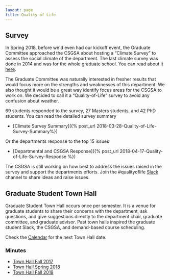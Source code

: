 ```yaml
---
layout: page
title: Quality of Life
---
```


## Survey
 
In Spring 2018, before we'd even had our kickoff event, the Graduate Committee approached the CSGSA about hosting a “Climate Survey” to assess the social climate of the department. The last climate survey was done in 2014 and was for the whole graduate school. You can read about it [here](https://www.colorado.edu/oda/institutional-research/surveys/social-climate-surveys/graduate-student-social-climate-survey). 

The Graduate Committee was naturally interested in fresher results that would focus more on the strengths and weaknesses of this department.  We also thought it would be a great way identify focus areas for the CSGSA to work on.  We decided to call it a “Quality-of-Life” survey to avoid any confusion about weather.

69 students responded to the survey, 27 Masters students, and 42 PhD students. You can read the detailed survey summary 

- [Climate Survey Summary]({% post_url 2018-03-28-Quality-of-Life-Survey-Summary%})

Or the departments response to the top 15 issues

- [Departmental and CSGSA Response]({% post_url 2018-04-17-Quality-of-Life-Survey-Response %})

The CSGSA is still working on how best to address the issues raised in the survey and support the departments efforts. Join the #qualityoflife [Slack](https://boulder-cs-grads.slack.com/) channel to share ideas and raise issues.

## Graduate Student Town Hall

Graduate Student Town Hall occurs once per semester. It is a venue for graduate students to share their concerns with the department, ask questions, and give suggestions directly to the department chair, graduate committee, and graduate advisor. Past town halls inspired the graduate student Slack, the CSGSA, and demand-based course scheduling.

Check the [Calendar](calendar.bouldercsgrads.org) for the next Town Hall date.

### Minutes 

- [Town Hall Fall 2017](2018/04/09/Graduate-Student-Town-Hall-2017-Summary-and-Outcomes.html)
- [Town Hall Spring 2018](2018/10/01/Town-Hall-Minutes-Spring-2018.html)
- [Town Hall Fall 2018](2018/10/25/Town-Hall-Minutes-Fall-2018.html)